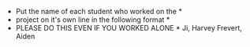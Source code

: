 * Put the name of each student who worked on the *
* project on it's own line in the following format *
* PLEASE DO THIS EVEN IF YOU WORKED ALONE *
Ji, Harvey
Frevert, Aiden
